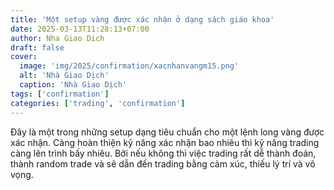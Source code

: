 ```yaml
---
title: 'Một setup vàng được xác nhận ở dạng sách giáo khoa'
date: 2025-03-13T11:28:13+07:00
author: Nha Giao Dich
draft: false
cover:
  image: 'img/2025/confirmation/xacnhanvangm15.png'
  alt: 'Nhà Giao Dịch'
  caption: 'Nhà Giao Dịch'
tags: ['confirmation']
categories: ['trading', 'confirmation']
---
```


Đây là một trong những setup dạng tiêu chuẩn cho một lệnh long vàng được xác nhận. Càng hoàn thiện kỹ năng xác nhận bao nhiêu thì kỹ năng trading càng lên trình bấy nhiêu. Bởi nếu không thì việc trading rất dễ thành đoán, thành random trade và sẽ dẫn đến trading bằng cảm xúc, thiếu lý trí và vô vọng.
